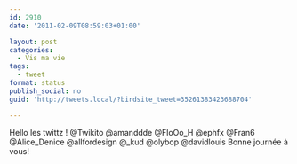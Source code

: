 ```yaml
---
id: 2910
date: '2011-02-09T08:59:03+01:00'

layout: post
categories:
  - Vis ma vie
tags:
  - tweet
format: status
publish_social: no
guid: 'http://tweets.local/?birdsite_tweet=35261383423688704'

---
```


Hello les twittz ! @Twikito @amanddde @FloOo\_H @ephfx @Fran6 @Alice\_Denice @allfordesign @\_kud @olybop @davidlouis Bonne journée à vous!